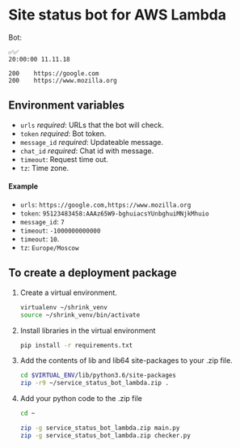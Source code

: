 # Site status bot for AWS Lambda

Bot:
```
✅✅
20:00:00 11.11.18

200    https://google.com
200    https://www.mozilla.org
```

## Environment variables
* `urls` _required_: URLs that the bot will check.
* `token` _required_: Bot token.
* `message_id` _required_: Updateable message.
* `chat_id` _required_: Chat id with message.
* `timeout`: Request time out.
* `tz`: Time zone.

#### Example

* `urls`: `https://google.com,https://www.mozilla.org`
* `token`: `95123483458:AAAz65W9-bghuiacsYUnbghuiMNjkMhuio`
* `message_id`: `7`
* `timeout`: `-1000000000000`
* `timeout`: `10`.
* `tz`: `Europe/Moscow`

## To create a deployment package
1. Create a virtual environment.
    ```bash
    virtualenv ~/shrink_venv
    source ~/shrink_venv/bin/activate
    ```

1. Install libraries in the virtual environment
    ```bash
    pip install -r requirements.txt
    ```

1. Add the contents of lib and lib64 site-packages to your .zip file.
    ```bash
    cd $VIRTUAL_ENV/lib/python3.6/site-packages
    zip -r9 ~/service_status_bot_lambda.zip .
    ```
    
1. Add your python code to the .zip file
    ```bash
    cd ~
    
    zip -g service_status_bot_lambda.zip main.py
    zip -g service_status_bot_lambda.zip checker.py
    ```
